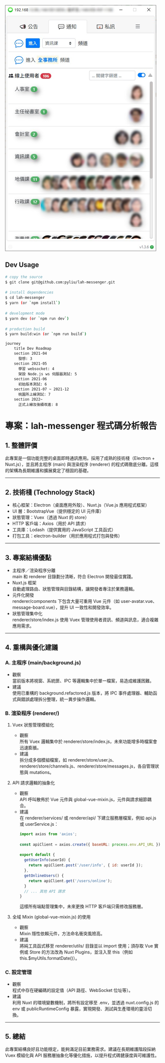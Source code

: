 <div class="text-center"><img src="snap.jpg" class="img-thumbnail"></div>

## Dev Usage

```bash
# copy the source
$ git clone git@github.com:pyliu/lah-messenger.git

# install dependencies
$ cd lah-messenger
$ yarn (or `npm install`)

# development mode
$ yarn dev (or `npm run dev`)

# production build
$ yarn build:win (or `npm run build`)
```
```mermaid
journey
    title Dev Roadmap
    section 2021-04
      發想: 3
    section 2021-05
      學習 websocket: 4
      架設 Node.js ws 伺服器測試: 5
    section 2021-06
      初始版本測試: 6
    section 2021-07 ~ 2021-12
      桃園所上線測試: 7
    section 2022~
      正式上線及後續改進: 8
 ```

 # 專案：lah-messenger 程式碼分析報告

## 1. 整體評價

此專案是一個功能完整的桌面即時通訊應用。採用了成熟的技術棧（Electron + Nuxt.js），並且將主程序 (main) 與渲染程序 (renderer) 的程式碼徹底分離。這樣的架構為長期維護和擴展奠定了穩固的基礎。

---

## 2. 技術棧 (Technology Stack)

- 核心框架：Electron（桌面應用外殼）、Nuxt.js（Vue.js 應用程式框架）
- UI 層：BootstrapVue（提供穩定的 UI 元件庫）
- 狀態管理：Vuex（透過 Nuxt 的 store）
- HTTP 客戶端：Axios（用於 API 請求）
- 工具庫：Lodash（提供實用的 JavaScript 工具函式）
- 打包工具：electron-builder（用於應用程式打包與發佈）

---

## 3. 專案結構優點

- 主程序／渲染程序分離  
  main 和 renderer 目錄劃分清晰，符合 Electron 開發最佳實踐。
- Nuxt.js 框架  
  自動處理路由、狀態管理與目錄結構，讓開發者專注於業務邏輯。
- 元件化開發  
  renderer/components 下包含大量可重用 Vue 元件（如 user-avatar.vue、message-board.vue），提升 UI 一致性和開發效率。
- 狀態管理集中化  
  renderer/store/index.js 使用 Vuex 管理使用者資訊、頻道與訊息，適合複雜應用需求。

---

## 4. 重構與優化建議

### A. 主程序 (main/background.js)

- 觀察  
  當前版本將視窗、系統匣、IPC 等邏輯集中於單一檔案，易造成維護困難。  
- 建議  
  使用已重構的 background.refactored.js 版本，將 IPC 事件處理器、輔助函式與錯誤處理拆分整理，統一異步操作邏輯。

### B. 渲染程序 (renderer/)

1. Vuex 狀態管理模組化  
   - 觀察  
     所有 Vuex 邏輯集中於 renderer/store/index.js，未來功能增多時檔案會迅速膨脹。  
   - 建議  
     拆分成多個模組檔案，如 renderer/store/user.js、renderer/store/channels.js、renderer/store/messages.js，各自管理狀態與 mutations。

2. API 請求邏輯的抽象化  
   - 觀察  
     API 呼叫散佈於 Vue 元件與 global-vue-mixin.js，元件與請求細節耦合。  
   - 建議  
     在 renderer/services/ 或 renderer/api/ 下建立服務層檔案，例如 api.js 或 userService.js：
     ```js
     import axios from 'axios';

     const apiClient = axios.create({ baseURL: process.env.API_URL });

     export default {
       getUserInfo(userId) {
         return apiClient.post('/user/info', { id: userId });
       },
       getOnlineUsers() {
         return apiClient.get('/users/online');
       }
       // ... 其他 API 請求
     }
     ```
     這樣所有端點管理集中，未來更換 HTTP 客戶端只需修改服務層。

3. 全域 Mixin (global-vue-mixin.js) 的使用  
   - 觀察  
     Mixin 隱性依賴元件，方法命名衝突風險高。  
   - 建議  
     將純工具函式移至 renderer/utils/ 目錄並以 import 使用；須存取 Vue 實例或 Store 的方法改為 Nuxt Plugins，並注入至 this（例如 this.$myUtils.formatDate()）。

### C. 設定管理

- 觀察  
  程式中存在硬編碼的設定值（API 路徑、WebSocket 位址等）。  
- 建議  
  利用 Nuxt 的環境變數機制，將所有設定移至 .env，並透過 nuxt.config.js 的 env 或 publicRuntimeConfig 暴露，實現開發、測試與生產環境的靈活切換。

---

## 5. 總結

此專案結構良好且功能穩定，能夠滿足目前業務需求。建議在長期維護階段採納 Vuex 模組化與 API 服務層抽象化等優化措施，以提升程式碼健康度與可維護性。
